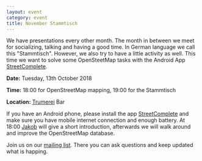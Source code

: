 ```yaml
---
layout: event
category: event
title: November Stammtisch
---
```


We have presentations every other month. The month in between we meet for socializing, talking and having a good time. In German language we call this "Stammtisch". However, we also try to have a little activity as well. This time we want to solve some OpenSteetMap tasks with the Android App [StreetComplete](https://github.com/westnordost/StreetComplete/).


**Date:** Tuesday, 13th October 2018


**Time:** 18:00 for OpenStreetMap mapping, 19:00 for the Stammtisch


**Location:** [Trumerei](https://www.openstreetmap.org/node/2949428521) Bar


If you have an Android phone, please install the app [StreetComplete](https://github.com/westnordost/StreetComplete/) and make sure you have mobile internet connection and enough battery. At 18:00 [Jakob](https://jakobmiksch.eu) will give a short introduction, afterwards we will walk around and improve the OpenStreetMap database.

Join us on our [mailing list](https://lists.fossgis.de/mailman/listinfo/maptime-salzburg). There you can ask questions and keep updated what is happing.
